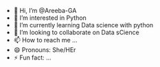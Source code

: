 - 👋 Hi, I’m @Areeba-GA
- 👀 I’m interested in Python
- 🌱 I’m currently learning Data science with python
- 💞️ I’m looking to collaborate on Data sCience
- 📫 How to reach me ...
- 😄 Pronouns: She/HEr
- ⚡ Fun fact: ...

<!---
Areeba-GA/Areeba-GA is a ✨ special ✨ repository because its `README.md` (this file) appears on your GitHub profile.
You can click the Preview link to take a look at your changes.
--->
